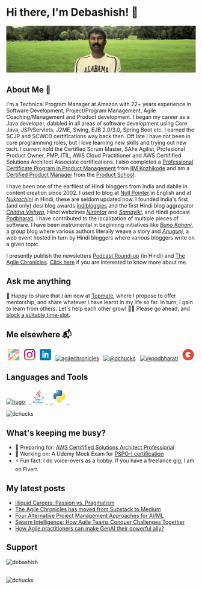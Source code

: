 # Hi there, I'm Debashish! 👋

![Banner Image](https://github.com/dchucks/dchucks/blob/995ee9393ce05198191a18187fb64d2402075d92/icons/banner-1.png)

## About Me 🚀
I'm a Technical Program Manager at Amazon with 22+ years experience in Software Development, Project/Program Management, Agile Coaching/Management and Product development. I began my career as a Java developer, dabbled in all areas of software development using Core Java, JSP/Servlets, J2ME, Swing, EJB 2.0/3.0, Spring Boot etc. I earned the SCJP and SCWCD certifications way back then. Off late I have not been in core programming roles, but I love learning new skills and trying out new tech. I current hold the Certified Scrum Master, SAFe Agilist, Profesional Product Owner, PMP, ITIL, AWS Cloud Practitioner and AWS Certifified Solutions Architect Associate certifications. I also completed a [Professional Certificate Program in Product Management](https://iimkozhikode.emeritus.org/iimk-professional-certificate-programme-in-product-management) from [IIM Kozhikode](https://www.iimk.ac.in/) and am a [Certified Product Manager](https://productschool.com/product-manager-certification) from the [Product School](https://productschool.com/).

I have been one of the earfliest of Hindi bloggers from India and dablle in content creation  since 2002. I used to blog at [Null Pointer](http://nullpointer.debashish.com) in English and at *[Nuktachini](http://nuktachini.debashish.com)* in Hindi, these are seldom updated now. I founded India's first (and only) desi blog awards [Indibloggies](http://indibloggies.blogspot.com) and the first Hindi blog aggregator *[Chittha Vishwa](http://www.myjavaserver.com/~hindi/)*, Hindi webzines *[Nirantar](http://nirantar.org)* and *[Samayiki](http://samayiki.com)*, and Hindi podcast [Podbharati](http://podbharati.com). I have contributed to the localization of multiple pieces of software. I have been instrumental in beginning initiatives like *[Buno Kahani](http://bunokahani.blogspot.com)*, a group blog where various authors literally weave a story and *[Anugunj](https://web.archive.org/web/20080509161849/http://akshargram.com/sarvagya/index.php/Anugunj)*, a web event hosted in turn by Hindi bloggers where various bloggers write on a given topic. 

I presently publish the newsletters [Podcast Round-up](http://parikrama.substack.com) (in Hindi) and [The Agile Chronicles](https://medium.com/the-agile-chronicles). [Click here](http://nullpointer.debashish.com/about/about-the-author) if you are interested to know more about me.

## Ask me anything
📣 Happy to share that I am now at [Topmate](https://topmate.io/debashishc), where I propose to offer mentorship, and share whatever I have learnt in my life so far. In turn, I gain to learn from others. Let's help each other grow! 💪🌟 Please go ahead, and [block a suitable time-slot](https://topmate.io/debashishc).   

## Me elsewhere 📬
<p align='center'>
  <a href="https://dev.to/dchucks"><img height="30" src="https://github.com/dchucks/dchucks/blob/d64b0c234cd064fd12a1b0eaa22b4040c099bd18/icons/dev.png?raw=true"></a>&nbsp;&nbsp;
  <a href="https://instagram.com/podbharati"><img height="30" src="https://github.com/dchucks/dchucks/blob/d64b0c234cd064fd12a1b0eaa22b4040c099bd18/icons/instagram.jpg?raw=true"></a>&nbsp;&nbsp;
  <a href="https://www.linkedin.com/in/debashishc/"><img height="30" src="https://github.com/dchucks/dchucks/blob/d64b0c234cd064fd12a1b0eaa22b4040c099bd18/icons/linkedin.png?raw=true"></a>&nbsp;&nbsp;
  <a href="https://instagram.com/agilechronicles" target="blank"><img src="https://raw.githubusercontent.com/rahuldkjain/github-profile-readme-generator/master/src/images/icons/Social/instagram.svg" alt="agilechronicles" height="30"/></a>&nbsp;&nbsp;
  <a href="https://medium.com/@dchucks" target="blank"><img src="https://raw.githubusercontent.com/rahuldkjain/github-profile-readme-generator/master/src/images/icons/Social/medium.svg" alt="@dchucks" height="30" /></a>&nbsp;&nbsp;
  <a href="https://www.youtube.com/c/@podbharati" target="blank"><img src="https://raw.githubusercontent.com/rahuldkjain/github-profile-readme-generator/master/src/images/icons/Social/youtube.svg" alt="@podbharati" height="30" /></a>&nbsp;&nbsp;
  <a href="https://topmate.io/debashishc" target="blank"><img height="30" alt="Debashish at Topmate" src="https://github.com/dchucks/dchucks/blob/81d4a8fad2c4273fc76f6455ea8da7ce4d77e4cb/icons/topmate.png?raw=true"></a>
</p>

## Languages and Tools
<p align="left"> <a href="https://gohugo.io/" target="_blank" rel="noreferrer"> <img src="https://api.iconify.design/logos-hugo.svg" alt="hugo" width="40" height="40"/> </a> &nbsp;&nbsp;<a href="https://www.java.com" target="_blank" rel="noreferrer"> <img src="https://raw.githubusercontent.com/devicons/devicon/master/icons/java/java-original.svg" alt="java" width="40" height="40"/> </a> &nbsp;&nbsp;<a href="https://www.python.org" target="_blank" rel="noreferrer"> <img src="https://raw.githubusercontent.com/devicons/devicon/master/icons/python/python-original.svg" alt="python" width="40" height="40"/> </a> &nbsp;&nbsp;</p>
<p><img align="center" src="https://github-readme-stats.vercel.app/api/top-langs?username=dchucks&show_icons=true&locale=en&layout=compact" alt="dchucks" /></p>

## What's keeping me busy? 
- 🌱 Preparing for: [AWS Certifified Solutions Architect Professional](https://aws.amazon.com/certification/certified-solutions-architect-professional/)
- 🔭 Working on: A Udemy Mock Exam for [PSPO-I certification](https://www.scrum.org/assessments/professional-scrum-product-owner-i-certification)
- ⚡ Fun fact: I do voice-overs as a hobby. If you have a freelance gig, I am on Fiverr.
<!--
- 🌍 Languages: **[programming languages and human languages you speak]**
- 📫 How to reach me: **[your email address or other contact information]**

-->

## My latest posts
<!-- BLOG-POST-LIST:START -->
- [Illiquid Careers: Passion vs. Pragmatism](https://medium.com/@dchucks/illiquid-careers-passion-vs-pragmatism-da1926aa4ad6?source=rss-85fec222135e------2)
- [The Agile Chronicles has moved from Substack to Medium](https://medium.com/@dchucks/the-agile-chronicles-has-moved-from-substack-to-medium-8e4a31318322?source=rss-85fec222135e------2)
- [Four Alternative Project Management Approaches for AI/ML](https://medium.com/the-agile-chronicles/rethinking-agile-for-ai-ml-why-ai-ml-projects-need-a-tailored-approach-fcbc2e44fdd0?source=rss-85fec222135e------2)
- [Swarm Intelligence: How Agile Teams Conquer Challenges Together](https://medium.com/the-agile-chronicles/swarm-intelligence-how-agile-teams-conquer-challenges-together-51f2a5b10d2a?source=rss-85fec222135e------2)
- [How Agile practitioners can make GenAI their powerful ally?](https://medium.com/the-agile-chronicles/how-agile-practitioners-can-make-genai-their-powerful-ally-c7a58154df28?source=rss-85fec222135e------2)
<!-- BLOG-POST-LIST:END -->

## Support
<p align="left"><a href="https://ko-fi.com/debashish"> <img align="left" src="https://cdn.ko-fi.com/cdn/kofi3.png?v=3" height="30" alt="debashish" /></a><br/><br/>
<p align="left"><img src="https://komarev.com/ghpvc/?username=dchucks&label=Profile%20views&color=0e75b6&style=flat" alt="dchucks" /> </p>
